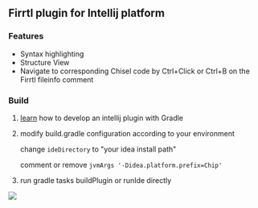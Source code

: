 ## Firrtl plugin for Intellij platform

### Features

- Syntax highlighting
- Structure View
- Navigate to corresponding Chisel code by Ctrl+Click or Ctrl+B on the Firrtl fileinfo comment

### Build

1. [learn](https://www.jetbrains.org/intellij/sdk/docs/basics/basics.html) how to develop an intellij plugin with Gradle

2. modify build.gradle configuration according to your environment

    change `ideDirectory`  to "your idea install path"

    comment or remove `jvmArgs '-Didea.platform.prefix=Chip'`

3. run gradle tasks buildPlugin or runIde directly


![](https://plugins.jetbrains.com/files/14183/screenshot_21600.png)
